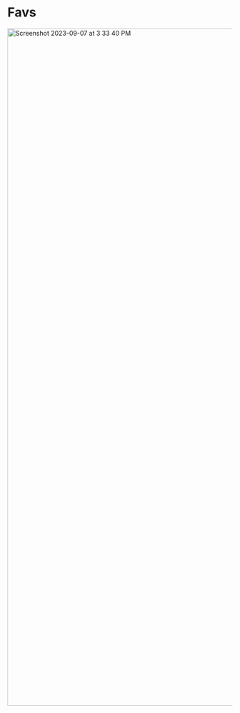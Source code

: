# Favs


<img width="1517" alt="Screenshot 2023-09-07 at 3 33 40 PM" src="https://github.com/Talal-94/Favs/assets/62718764/dbfb25e4-577b-4676-8e91-9067772644a2">

